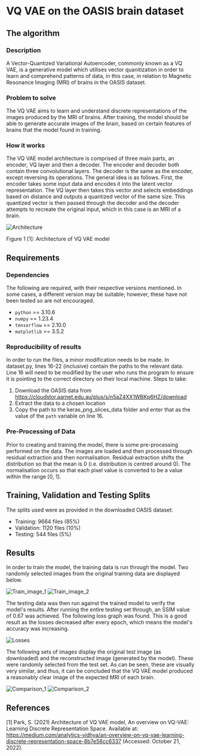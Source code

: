 # VQ VAE on the OASIS brain dataset

## The algorithm

### Description
A Vector-Quantized Variational Autoencoder, commonly known as a VQ VAE, is a generative model which utilises vector quanitization in order to learn and comprehend patterns of data, in this case, in relation to Magnetic Resonance Imaging (MRI) of brains in the OASIS dataset. 

### Problem to solve
The VQ VAE aims to learn and understand discrete representations of the images produced by the MRI of brains. After training, the model should be able to generate accurate images of the brain, based on certain features of brains that the model found in training.

### How it works
The VQ VAE model architecture is comprised of three main parts, an encoder, VQ layer and then a decoder. The encoder and decoder both contain three convolutional layers. The decoder is the same as the encoder, except reversing its operations. The general idea is as follows. First, the encoder takes some input data and encodes it into the latent vector representation. The VQ layer then takes this vector and selects embeddings based on distance and outputs a quantized vector of the same size. This quantized vector is then passed through the decoder and the decoder attempts to recreate the original input, which in this case is an MRI of a brain.

![Architecture](https://miro.medium.com/max/828/1*miNfFc9qT5PrS7ectJa_kw.png)

Figure 1 [1]: Architecture of VQ VAE model

## Requirements

### Dependencies
The following are required, with their respective versions mentioned. In some cases, a different version may be suitable; however, these have not been tested so are not encouraged.
- `python` == 3.10.6
- `numpy` == 1.23.4
- `tensorflow` == 2.10.0
- `matplotlib` == 3.5.2

### Reproducibility of results
In order to run the files, a minor modification needs to be made. In dataset.py, lines 16-22 (inclusive) contain the paths to the relevant data. Line 16 will need to be modified by the user who runs the program to ensure it is pointing to the correct directory on their local machine. Steps to take:
1. Download the OASIS data from https://cloudstor.aarnet.edu.au/plus/s/n5aZ4XX1WBKp6HZ/download
2. Extract the data to a chosen location
3. Copy the path to the keras_png_slices_data folder and enter that as the value of the `path` variable on line 16.

### Pre-Processing of Data
Prior to creating and training the model, there is some pre-processing performed on the data. The images are loaded and then processed through residual extraction and then normalisation. Residual extraction shifts the distribution so that the mean is 0 (i.e. distribution is centred around 0). The normalisation occurs so that each pixel value is converted to be a value within the range [0, 1].

## Training, Validation and Testing Splits
The splits used were as provided in the downloaded OASIS dataset:
- Training: 9664 files (85%)
- Validation: 1120 files (10%)
- Testing: 544 files (5%)

## Results
In order to train the model, the training data is run through the model. Two randomly selected images from the original training data are displayed below.

![Train_image_1](/images/Train_1)
![Train_image_2](/images/Train_2)

The testing data was then run against the trained model to verify the model's results. After running the entire testing set through, an SSIM value of 0.67 was achieved. The following loss graph was found. This is a good result as the losses decreased after every epoch, which means the model's accuracy was increasing.

![Losses](/images/Loss_graph)

The following sets of images display the original test image (as downloaded) and the reconstructed image (generated by the model). These were randomly selected from the test set. As can be seen, these are visually very similar, and thus, it can be concluded that the VQ VAE model produced a reasonably clear image of the expected MRI of each brain.

![Comparison_1](/images/Figure_1)
![Comparison_2](/images/Figure_2)


## References
[1] Park, S. (2021) Architecture of VQ VAE model, An overview on VQ-VAE: Learning Discrete Representation Space. Available at: https://medium.com/analytics-vidhya/an-overview-on-vq-vae-learning-discrete-representation-space-8b7e56cc6337 (Accessed: October 21, 2022). 
